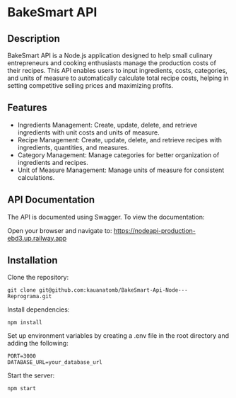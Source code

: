 # BakeSmart API
## Description
BakeSmart API is a Node.js application designed to help small culinary entrepreneurs and cooking enthusiasts manage the production costs of their recipes. This API enables users to input ingredients, costs, categories, and units of measure to automatically calculate total recipe costs, helping in setting competitive selling prices and maximizing profits.

## Features
- Ingredients Management: Create, update, delete, and retrieve ingredients with unit costs and units of measure.
- Recipe Management: Create, update, delete, and retrieve recipes with ingredients, quantities, and measures.
- Category Management: Manage categories for better organization of ingredients and recipes.
- Unit of Measure Management: Manage units of measure for consistent calculations.

## API Documentation
The API is documented using Swagger. To view the documentation:

Open your browser and navigate to: https://nodeapi-production-ebd3.up.railway.app

## Installation
Clone the repository:
```
git clone git@github.com:kauanatomb/BakeSmart-Api-Node---Reprograma.git
```
Install dependencies:
```
npm install
```
Set up environment variables by creating a .env file in the root directory and adding the following:
```
PORT=3000
DATABASE_URL=your_database_url
```

Start the server:
```
npm start
```

